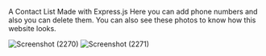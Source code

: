 A Contact List
Made with Express.js 
Here you can add phone numbers and also you can delete them.
You can also see these photos to know how this website looks.


![Screenshot (2270)](https://user-images.githubusercontent.com/58130384/153601225-b8a7ab5e-8a09-43ce-8ab1-7cf0d2913a64.png)
![Screenshot (2271)](https://user-images.githubusercontent.com/58130384/153601235-0ad5a43b-71e8-4e25-a4a8-399579d9d07b.png)

